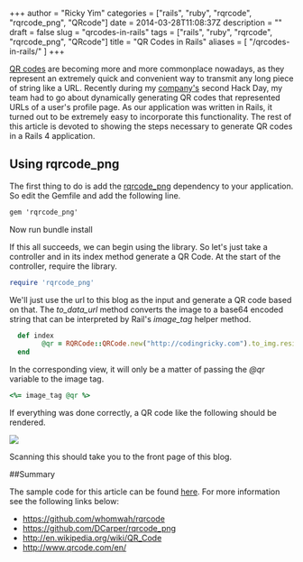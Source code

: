 +++
author = "Ricky Yim"
categories = ["rails", "ruby", "rqrcode", "rqrcode_png", "QRcode"]
date = 2014-03-28T11:08:37Z
description = ""
draft = false
slug = "qrcodes-in-rails"
tags = ["rails", "ruby", "rqrcode", "rqrcode_png", "QRcode"]
title = "QR Codes in Rails"
aliases = [
    "/qrcodes-in-rails/"
]
+++

[QR codes](http://en.wikipedia.org/wiki/QR_code) are becoming more and more commonplace nowadays, as they represent an extremely quick and convenient way to transmit any long piece of string like a URL. Recently during my [company's](http://www.dius.com.au) second Hack Day, my team had to go about dynamically generating QR codes that represented URLs of a user's profile page. As our application was written in Rails, it turned out to be extremely easy to incorporate this functionality. The rest of this article is devoted to showing the steps necessary to generate QR codes in a Rails 4 application.

## Using rqrcode_png

The first thing to do is add the [rqrcode_png](https://github.com/DCarper/rqrcode_png) dependency to your application. So edit the Gemfile and add the following line.

```txt
gem 'rqrcode_png'
```

Now run bundle install

If this all succeeds, we can begin using the library. So let's just take a controller and in its index method generate a QR Code. At the start of the controller, require the library.

```ruby
require 'rqrcode_png'
```

We'll just use the url to this blog as the input and generate a QR code based on that. The *to_data_url* method converts the image to a base64 encoded string that can be interpreted by Rail's *image_tag* helper method. 

```ruby
  def index
  	  	@qr = RQRCode::QRCode.new("http://codingricky.com").to_img.resize(200, 200).to_data_url
  end
```

In the corresponding view, it will only be a matter of passing the *@qr* variable to the image tag.

```ruby
<%= image_tag @qr %>
```

If everything was done correctly, a QR code like the following should be rendered.

![](/images/2014/Mar/qrcode.png)

Scanning this should take you to the front page of this blog.

##Summary

The sample code for this article can be found [here](https://github.com/codingricky/rails-qrcode). For more information see the following links below:

* https://github.com/whomwah/rqrcode
* https://github.com/DCarper/rqrcode_png
* http://en.wikipedia.org/wiki/QR_Code
* http://www.qrcode.com/en/


